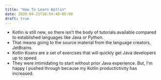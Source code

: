 ```yaml
---
title: "How To Learn Kotlin"
date: 2020-04-21T16:54:45-05:00
draft: true
---
```


- Kotlin is still new, so there isn't the body of tutorials available compared to established languages like Java or Python.
- That means going to the source material from the language creators, JetBrains.
- Kotlin Koans are a set of exercises that will quickly get Java developers up to speed.
- They were intimidating to start without prior Java experience. But, I'm happy I pushed through because my Kotlin productictivity has increased.

